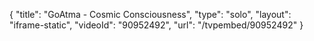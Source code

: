 {
    "title": "GoAtma - Cosmic Consciousness",
    "type": "solo",
    "layout": "iframe-static",
    "videoId": "90952492",
    "url": "\/tvpembed\/90952492"
}
